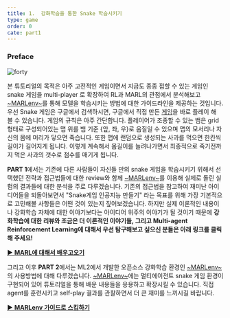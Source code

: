 ```yaml
---
title: 1.  강화학습을 통한 Snake 학습시키기
type: game
order: 0
cate: part1
---
```


### Preface

![forty](https://mas-tutorials.s3.ap-northeast-2.amazonaws.com/4_0.gif)

본 튜토리얼의 목적은 아주 고전적인 게임이면서 지금도 종종 접할 수 있는 게임인 snake 게임을 multi-player 로 확장하여 RL과 MARL의 관점에서 분석해보고 [~MARLenv~](https://github.com/kc-ml2/MARLenv)를 통해 모델을 학습시키는 방법에 대한 가이드라인을 제공하는 것입니다.
우선 Snake 게임은 구글에서 검색하시면, 구글에서 직접 만든 [게임](https://www.google.com/search?sxsrf=ALeKk027Xv_mZG1rtfmS6t6NW5RSVPA9ag%3A1604573720040&ei=GNqjX4H2AcKImAX82Zgg&q=snake+game&oq=snake+game&gs_lcp=CgZwc3ktYWIQAzIECCMQJzIECCMQJzIFCAAQywEyBwgAEBQQhwIyAggAMgIIADICCAAyBQgAEMsBMgUIABDLATIFCAAQywFQAFgAYI_2DWgAcAB4AIABYYgBYZIBATGYAQCqAQdnd3Mtd2l6wAEB&sclient=psy-ab&ved=0ahUKEwiB4uT0nuvsAhVCBKYKHfwsBgQQ4dUDCA0&uact=5)을 바로 플레이 해 볼 수 있습니다. 게임의 규칙은 아주 간단합니다. 플레이어가 조종할 수 있는 뱀은 grid형태로 구성되어있는 맵 위를 뱀 기준 {앞, 좌, 우}로 움질일 수 있으며 맵의 모서리나 자신의 몸에 머리가 닿으면 죽습니다. 또한 맵에 랜덤으로 생성되는 사과를 먹으면 한칸씩 길이가 길어지게 됩니다. 이렇게 계속해서 몸길이를 늘려나가면서 최종적으로 죽기전까지 먹은 사과의 갯수로 점수를 매기게 됩니다.

**PART 1**에서는 기존에 다른 사람들이 자신들 만의 snake 게임을 학습시키기 위해서 선택했던 전략과 접근법들에 대한 review와 함께 [~MARLenv~](https://github.com/kc-ml2/MARLenv)를 이용해 실제로 돌린 실험의 결과들에 대한 분석을 주로 다루겠습니다. 기존의 접근법을 참고하여 재미난 아이디어들을 되돌아보면서 "Snake게임 인공지능 만들기" 라는 목표를 위해 가장 기본적으로 고민해볼 사항들은 어떤 것이 있는지 짚어보겠습니다.
하지만 실제 이론적인 내용이나 강화학습 자체에 대한 이야기보다는 아이디어 위주의 이야기가 될 것이기 때문에 **강화학습에 대한 리뷰와 조금은 더 이론적인 이야기들, 그리고 Multi-agent Reinforcement Learning에 대해서 우선 탐구해보고 싶으신 분들은 아래 링크를 클릭해 주세요!**

[▶ **MARL에 대해서 배우고오기**](https://tutorials.kc-ml2.com/posts/learn-1intro)

그리고 이후 **PART 2**에서는 ML2에서 개발한 오픈소스 강화학습 환경인 [~MARLenv~](https://github.com/kc-ml2/MARLenv)의 사용방법에 대해 다루겠습니다.
[~MARLenv~](https://github.com/kc-ml2/MARLenv)에는 멀티에이전트 snake 게임 환경이 구현되어 있어 튜토리얼을 통해 배운 내용들을 응용하고 확장시킬 수 있습니다.
직접 agent를 훈련시키고 self-play 결과를 관찰하면서 더 큰 재미를 느끼시길 바랍니다.

[▶ **MARLenv 가이드로 스킵하기**](https://tutorials.kc-ml2.com/posts/game-2intro)
